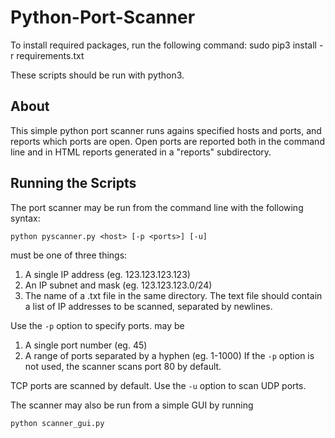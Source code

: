 # Python-Port-Scanner

To install required packages, run the following command:
    sudo pip3 install -r requirements.txt

These scripts should be run with python3.

## About
This simple python port scanner runs agains specified hosts and ports, and reports which ports are open.
Open ports are reported both in the command line and in HTML reports generated in a "reports" subdirectory.

## Running the Scripts
The port scanner may be run from the command line with the following syntax:
```
python pyscanner.py <host> [-p <ports>] [-u]
```
<host> must be one of three things:
1. A single IP address (eg. 123.123.123.123)
2. An IP subnet and mask (eg. 123.123.123.0/24)
3. The name of a .txt file in the same directory. The text file should contain a list of IP addresses to be scanned, separated by newlines.

Use the ```-p``` option to specify ports. <ports> may be
1. A single port number (eg. 45)
2. A range of ports separated by a hyphen (eg. 1-1000)
If the ```-p``` option is not used, the scanner scans port 80 by default.

TCP ports are scanned by default. Use the ```-u``` option to scan UDP ports. 

The scanner may also be run from a simple GUI by running 
```
python scanner_gui.py
```